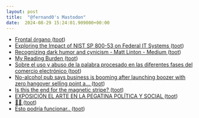 ```yaml
---
layout: post
title:  "@fernand0's Mastodon"
date:  2024-08-29 15:24:01.909000+00:00
---
```

*  [Frontal órgano ](https://www.flickr.com/photos/fernand0/53933076014) ([toot](https://mastodon.social/@fernand0/113045998265917247))
*  [Exploring the Impact of NIST SP 800-53 on Federal IT Systems ](https://www.tripwire.com/state-of-security/exploring-impact-nist-sp-800-53-federal-it-system) ([toot](https://mastodon.social/@fernand0/113045931397582067))
*  [Recognizing dark humor and cynicism - Matt Linton - Medium ](https://medium.com/@matt_97344/recognizing-dark-humor-and-cynicism-a8a09e1dc74) ([toot](https://mastodon.social/@fernand0/113045809296428057))
*  [My Reading Burden ](https://scottaaronson.blog/?p=821) ([toot](https://mastodon.social/@fernand0/113045520388147674))
*  [Sobre el uso y abuso de la palabra procesado en las diferentes fases del comercio electrónico ](https://mastodon.social/@fernand0/113045329374445040) ([toot](https://mastodon.social/@fernand0/113045329374445040))
*  [No-alcohol pub says business is booming after launching boozer with zero hangover selling point a... ](https://www.dailymail.co.uk/news/article-13742457/No-alcohol-pub-business-booming-year-ago.htm) ([toot](https://mastodon.social/@fernand0/113045237651688109))
*  [Is this the end for the magnetic stripe? ](https://www.bbc.com/news/articles/c51yd4j4lnv) ([toot](https://mastodon.social/@fernand0/113045004984782756))
*  [EXPOSICIÓN EL ARTE EN LA PEGATINA POLÍTICA Y SOCIAL ](http://centroderecuperaciondepegatinas.blogspot.com/2024/08/exposicion-el-arte-en-la-pegatina.htm) ([toot](https://mastodon.social/@fernand0/113044831139932725))
*  [🎉🎉 ](https://mastodon.social/@fernand0/113041320679938666) ([toot](https://mastodon.social/@fernand0/113041320679938666))
*  [Esto podría funcionar.. ](https://mastodon.social/@fernand0/113041319854894455) ([toot](https://mastodon.social/@fernand0/113041319854894455))
